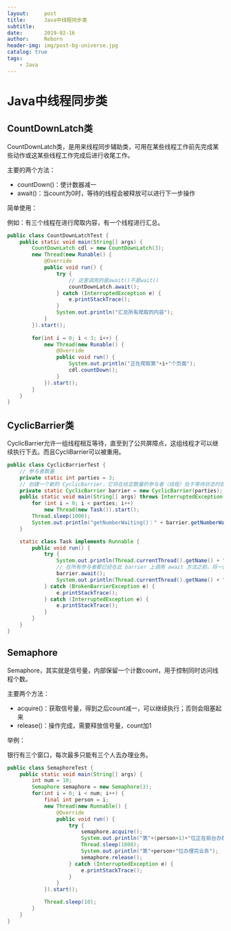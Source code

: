 ```yaml
---
layout:     post
title:      Java中线程同步类
subtitle:   
date:       2019-02-16
author:     Reborn
header-img: img/post-bg-universe.jpg
catalog: true
tags:
    - Java
---
```


# Java中线程同步类

## CountDownLatch类

CountDownLatch类，是用来线程同步辅助类，可用在某些线程工作前先完成某些动作或这某些线程工作完成后进行收尾工作。

主要的两个方法：

- countDown()：使计数器减一
- await()：当count为0时，等待的线程会被释放可以进行下一步操作



简单使用：

例如：有三个线程在进行爬取内容，有一个线程进行汇总。

```java
public class CountDownLatchTest {
    public static void main(String[] args) {
        CountDownLatch cdl = new CountDownLatch(3);
        new Thread(new Runable() {
            @Override
            public void run() {
                try {
                    // 这里调用的是await()不是wait()
                    countDownLatch.await();
                } catch (InterruptedException e) {
                    e.printStackTrace();
                }
                System.out.println("汇总所有爬取的内容");
            }
        }).start();
        
        for(int i = 0; i < 3; i++) {
            new Thread(new Runable() {
                @Override
                public void run() {
                    System.out.println("正在爬取第"+i+"个页面");
                    cdl.countDown();                
                }
            }).start();
        }
    }
}
```



## CyclicBarrier类

CyclicBarrier允许一组线程相互等待，直至到了公共屏障点，这组线程才可以继续执行下去。而且CycliBarrier可以被重用。



```java
public class CyclicBarrierTest {
    // 参与者数量
    private static int parties = 3;
    // 创建一个新的 CyclicBarrier，它将在给定数量的参与者（线程）处于等待状态时启动
    private static CyclicBarrier barrier = new CyclicBarrier(parties);
    public static void main(String[] args) throws InterruptedException {
        for (int i = 0; i < parties; i++)
            new Thread(new Task()).start();
        Thread.sleep(1000);
        System.out.println("getNumberWaiting()：" + barrier.getNumberWaiting());
    }

    static class Task implements Runnable {
        public void run() {
            try {
                System.out.println(Thread.currentThread().getName() + "await");
                // 在所有参与者都已经在此 barrier 上调用 await 方法之前，将一直等待。
                barrier.await();
                System.out.println(Thread.currentThread().getName() + "continued");
            } catch (BrokenBarrierException e) {
                e.printStackTrace();
            } catch (InterruptedException e) {
                e.printStackTrace();
            }
        }
    }
}
```



## Semaphore

Semaphore，其实就是信号量，内部保留一个计数count，用于控制同时访问线程个数。

主要两个方法：

- acquire()：获取信号量，得到之后count减一，可以继续执行；否则会阻塞起来
- release()：操作完成，需要释放信号量，count加1



举例：

银行有三个窗口，每次最多只能有三个人去办理业务。

```java
public class SemaphoreTest {
    public static void main(String[] args) {
        int num = 10;
        Semaphore semaphore = new Semaphore(3);
        for(int i = 0; i < num; i++) {
            final int person = i;
            new Thread(new Runnable() {
                @Override
                public void run() {
                    try {
                        semaphore.acquire();
                        System.out.println("第"+(person+1)+"位正在前台办理业务");
                        Thread.sleep(1000);
                        System.out.println("第"+person+"位办理完业务");
                        semaphore.release();
                    } catch (InterruptedException e) {
                        e.printStackTrace();
                    }
                }
            }).start();

            Thread.sleep(10);
        }
    }
}
```

